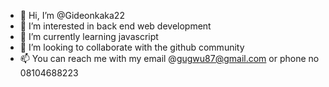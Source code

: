 - 👋 Hi, I’m @Gideonkaka22
- 👀 I’m interested in back end web development
- 🌱 I’m currently learning javascript
- 💞️ I’m looking to collaborate with the github community
- 📫 You can reach me with my email @gugwu87@gmail.com or phone no 08104688223

<!---
Gideonkaka22/Gideonkaka22 is a ✨ special ✨ repository because its `README.md` (this file) appears on your GitHub profile.
You can click the Preview link to take a look at your changes.
--->
